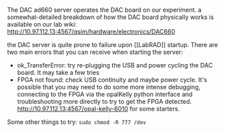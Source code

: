 The DAC ad660 server operates the DAC board on our experiment. a somewhat-detailed breakdown of how the DAC board physically works is available on our lab wiki: http://10.97.112.13:4567/qsim/hardware/electronics/DAC660

the DAC server is quite prone to failure upon [[LabRAD]] startup. There are two main errors that you can receive when starting the server:
- ok_TransferError: try re-plugging the USB and power cycling the DAC board. It may take a few tries
- FPGA not found: check USB continuity and maybe power cycle. It's possible that you may need to do some more intense debugging, connecting to the FPGA via the opalKelly python interface and troubleshooting more directly to try to get the FPGA detected. http://10.97.112.13:4567/opal-kelly-6010 for some starters. 

Some other things to try: 
`sudo chmod -R 777 /dev`
